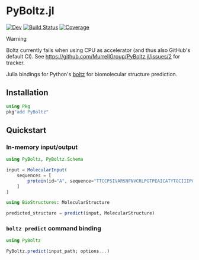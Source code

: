# PyBoltz.jl

[![Dev](https://img.shields.io/badge/docs-dev-blue.svg)](https://MurrellGroup.github.io/PyBoltz.jl/dev/)
[![Build Status](https://github.com/MurrellGroup/PyBoltz.jl/actions/workflows/CI.yml/badge.svg?branch=main)](https://github.com/MurrellGroup/PyBoltz.jl/actions/workflows/CI.yml?query=branch%3Amain)
[![Coverage](https://codecov.io/gh/MurrellGroup/PyBoltz.jl/branch/main/graph/badge.svg)](https://codecov.io/gh/MurrellGroup/PyBoltz.jl)

> [!WARNING]
> Boltz currently fails when using CPU as accelerator (and thus also GitHub's default CI). See https://github.com/MurrellGroup/PyBoltz.jl/issues/2 for tracker.

Julia bindings for Python's [boltz](https://github.com/jwohlwend/boltz) for biomolecular structure prediction.

## Installation

```julia
using Pkg
pkg"add PyBoltz"
```

## Quickstart

### In-memory input/output

```julia
using PyBoltz, PyBoltz.Schema

input = MolecularInput(
    sequences = [
        protein(id="A", sequence="TTCCPSIVARSNFNVCRLPGTPEAICATYTGCIIIPGATCPGDYAN", msa="empty"),
    ]
)

using BioStructures: MolecularStructure

predicted_structure = predict(input, MolecularStructure)
```

### `boltz predict` command binding

```julia
using PyBoltz

PyBoltz.predict(input_path; options...)
```
